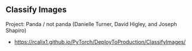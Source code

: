 ## Classify Images

Project: Panda / not panda (Danielle Turner, David Higley, and Joseph Shapiro)

* https://rcalix1.github.io/PyTorch/DeployToProduction/ClassifyImages/
